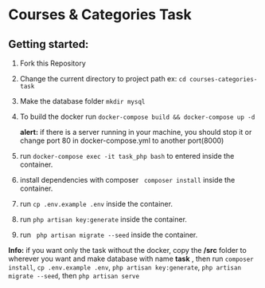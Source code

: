 # Courses & Categories Task

## Getting started:
1. Fork this Repository
1. Change the current directory to project path
   ex: ```cd courses-categories-task ```
1. Make the database folder ```mkdir mysql```
1. To build the docker run ``` docker-compose build && docker-compose up -d ```

    **alert:** </span> if there is a server running in your machine, you should stop it or change port 80 in docker-compose.yml to another port(8000)

1. run ``` docker-compose exec -it task_php bash ``` to entered inside the container.
1. install dependencies with composer ``` composer install``` inside the container.
1. run ``` cp .env.example .env ``` inside the container.
1. run ``` php artisan key:generate ``` inside the container.
1. run ``` php artisan migrate --seed``` inside the container.


**Info:** if you want only the task without the docker,
copy the  **/src** folder to wherever you want and make database with name **task** , then run
```composer install```, ```cp .env.example .env```, ```php artisan key:generate```, ```php artisan migrate --seed```, then ``` php artisan serve ```

